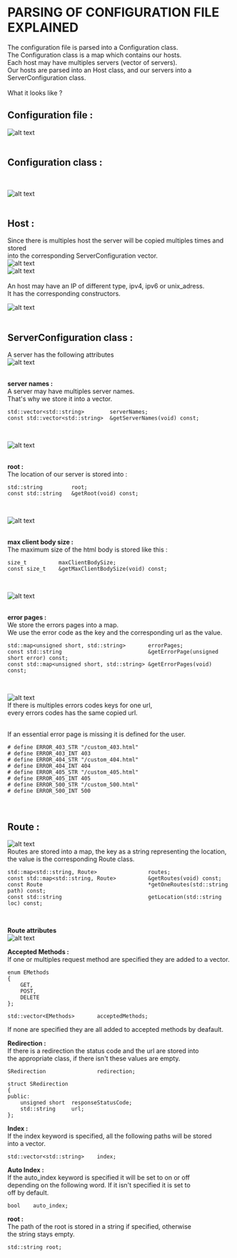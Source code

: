 # **PARSING OF CONFIGURATION FILE EXPLAINED**

The configuration file is parsed into a Configuration class.<br>
The Configuration class is a map which contains our hosts.<br>
Each host may have multiples servers (vector of servers).<br>
Our hosts are parsed into an Host class, and our servers into a ServerConfiguration class.<br>
<br>
What it looks like ? <br>

## __Configuration file :__ <br>

![alt text](ServerConfigurationExample.png) <br>
<br>

## __Configuration class :__ 
<br>

![alt text](ConfigurationClass.png) <br>
<br>

## __Host :__ <br>
Since there is multiples host the server will be copied multiples times and stored <br>
into the corresponding ServerConfiguration vector. <br>
![alt text](Host_conf.png) <br>
![alt text](Host_map.png) <br>
<br>
An host may have an IP of different type, ipv4, ipv6 or unix_adress. <br>
It has the corresponding constructors. <br>

![alt text](Host_constructors.png) <br>
<br>

## __ServerConfiguration class :__ <br>
A server has the following attributes <br>
![alt text](ServerConfiguration_attributes.png) <br>
<br> 

__server names :__ <br>
A server may have multiples server names. <br>
That's why we store it into a vector. <br>
```
std::vector<std::string>		serverNames;
const std::vector<std::string>	&getServerNames(void) const;
```
<br>

![alt text](server_names.png) <br>
<br>

__root :__
<br>
The location of our server is stored into : <br>
```
std::string			root;
const std::string	&getRoot(void) const;
```
<br>

![alt text](server_root.png) <br>
<br>

__max client body size :__ <br>
The maximum size of the html body is stored like this : <br>
```
size_t			maxClientBodySize;
const size_t	&getMaxClientBodySize(void) const;
```
<br>

![alt text](max_client_body_size.png) <br>
<br>

__error pages :__ <br>
We store the errors pages into a map. <br>
We use the error code as the key and the corresponding url as the value. <br>
```
std::map<unsigned short, std::string>		errorPages;
const std::string							&getErrorPage(unsigned short error) const;
const std::map<unsigned short, std::string>	&getErrorPages(void) const;
```
<br>

![alt text](error_pages.png) <br>
If there is multiples errors codes keys for one url, <br>
every errors codes has the same copied url. <br>
<br> 

If an essential error page is missing it is defined for the user. <br>
```
# define ERROR_403_STR "/custom_403.html"
# define ERROR_403_INT 403
# define ERROR_404_STR "/custom_404.html"
# define ERROR_404_INT 404
# define ERROR_405_STR "/custom_405.html"
# define ERROR_405_INT 405
# define ERROR_500_STR "/custom_500.html"
# define ERROR_500_INT 500
```
<br>

## __Route :__ <br>
![alt text](Route.png) <br>
Routes are stored into a map, the key as a string representing the location, <br>
the value is the corresponding Route class. <br>
```
std::map<std::string, Route>				routes;
const std::map<std::string, Route>			&getRoutes(void) const;
const Route									*getOneRoutes(std::string path) const;
const std::string							getLocation(std::string loc) const;
```
<br>

**Route attributes** <br>
![alt text](route_attribute.png) <br>

__Accepted Methods :__ <br>
If one or multiples request method are specified they are added to a vector. <br>
```
enum EMethods
{
	GET,
	POST,
	DELETE
};

std::vector<EMethods>		acceptedMethods;
```
If none are specified they are all added to accepted methods by deafault. <br>

__Redirection :__ <br>
If there is a redirection the status code and the url are stored into <br>
the appropriate class, if there isn't these values are empty. <br>
```
SRedirection				redirection;

struct SRedirection
{
public:
	unsigned short	responseStatusCode;
	std::string		url;
};
```

__Index :__ <br>
If the index keyword is specified, all the following paths will be stored <br>
into a vector. <br>
```
std::vector<std::string>	index;
```

__Auto Index :__ <br>
If the auto_index keyword is specified it will be set to on or off <br>
depending on the following word. If it isn't specified it is set to  <br>
off by default. <br>
```
bool	auto_index;
```

__root :__ <br>
The path of the root is stored in a string if specified, otherwise <br>
the string stays empty. <br>
```
std::string	root;
```
